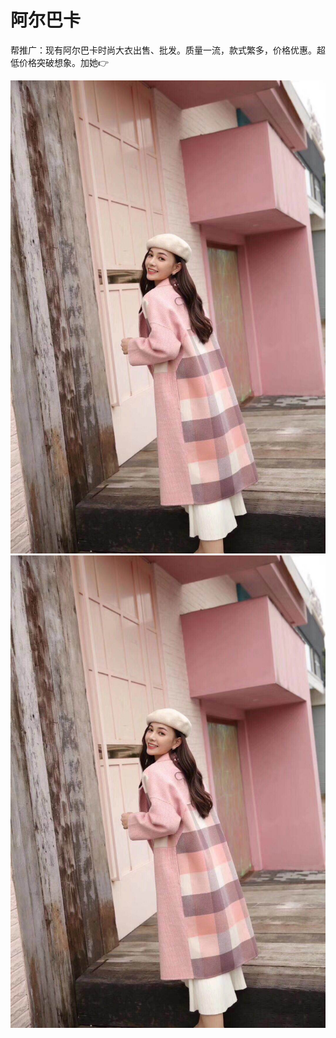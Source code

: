 # 阿尔巴卡

帮推广：现有阿尔巴卡时尚大衣出售、批发。质量一流，款式繁多，价格优惠。超低价格突破想象。加她👉

![阿尔巴卡](https://github.com/hot-sales/alpaca/blob/master/img/4951539221541_.pic.jpg)
<img src="img/4951539221541_.pic.jpg" alt="hi" class="inline"/>
